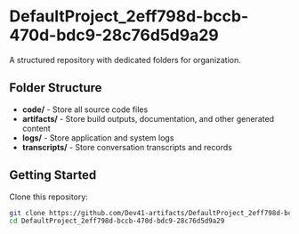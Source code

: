 # DefaultProject_2eff798d-bccb-470d-bdc9-28c76d5d9a29
A structured repository with dedicated folders for organization.

## Folder Structure

- **code/** - Store all source code files
- **artifacts/** - Store build outputs, documentation, and other generated content
- **logs/** - Store application and system logs
- **transcripts/** - Store conversation transcripts and records

## Getting Started

Clone this repository:
```bash
git clone https://github.com/Dev41-artifacts/DefaultProject_2eff798d-bccb-470d-bdc9-28c76d5d9a29
cd DefaultProject_2eff798d-bccb-470d-bdc9-28c76d5d9a29
```
